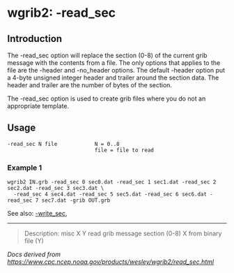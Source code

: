 # wgrib2: -read_sec

## Introduction

The -read_sec option will replace the section (0-8) of the current grib message
with the contents from a file. The only options that applies to the file are the -header
and -no_header options.
The default -header option put a 4-byte unsigned integer header and trailer around the section data.
The header and trailer are the number of bytes of the section.

The -read_sec option is used to create grib files where you do not an appropriate template.

## Usage

```
-read_sec N file            N = 0..8
                            file = file to read
```

### Example 1

```
wgrib2 IN.grb -read_sec 0 sec0.dat -read_sec 1 sec1.dat -read_sec 2 sec2.dat -read_sec 3 sec3.dat \
  -read_sec 4 sec4.dat -read_sec 5 sec5.dat -read_sec 6 sec6.dat -read_sec 7 sec7.dat -grib OUT.grb
```

See also:
[-write_sec](./write_sec.md),

---

> Description: misc X Y read grib message section (0-8) X from binary file (Y)

_Docs derived from <https://www.cpc.ncep.noaa.gov/products/wesley/wgrib2/read_sec.html>_
